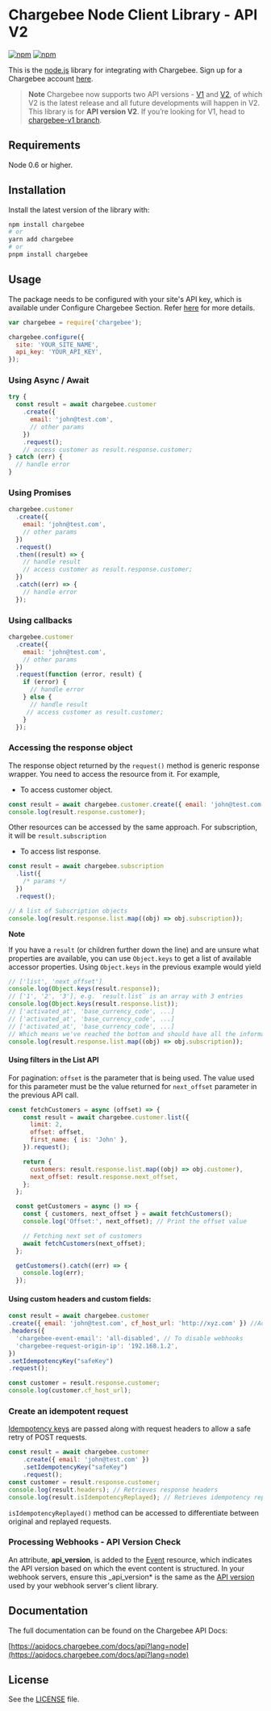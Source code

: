 # Chargebee Node Client Library - API V2

[![npm](https://img.shields.io/npm/v/chargebee.svg?maxAge=25920000)](https://www.npmjs.com/package/chargebee)
[![npm](https://img.shields.io/npm/dt/chargebee.svg?maxAge=25920000)](https://www.npmjs.com/package/chargebee)

This is the [node.js](http://nodejs.org/) library for integrating with Chargebee. Sign up for a Chargebee account [here](https://www.chargebee.com).

> **Note**
> Chargebee now supports two API versions - [V1](https://apidocs.chargebee.com/docs/api/v1) and [V2](https://apidocs.chargebee.com/docs/api), of which V2 is the latest release and all future developments will happen in V2. This library is for <b>API version V2</b>. If you’re looking for V1, head to [chargebee-v1 branch](https://github.com/chargebee/chargebee-node/tree/chargebee-v1).

## Requirements

Node 0.6 or higher.

## Installation

Install the latest version of the library with:

```sh
npm install chargebee
# or
yarn add chargebee
# or
pnpm install chargebee
```

## Usage

The package needs to be configured with your site's API key, which is available under Configure Chargebee Section. Refer [here](https://www.chargebee.com/docs/2.0/api_keys.html) for more details.

```js
var chargebee = require('chargebee');

chargebee.configure({
  site: 'YOUR_SITE_NAME',
  api_key: 'YOUR_API_KEY',
});
```

### Using Async / Await

```js
try {
  const result = await chargebee.customer
    .create({
      email: 'john@test.com',
      // other params
    })
    .request();
    // access customer as result.response.customer;
} catch (err) {
  // handle error
}
```

### Using Promises

```js
chargebee.customer
  .create({
    email: 'john@test.com',
    // other params
  })
  .request()
  .then((result) => {
    // handle result
    // access customer as result.response.customer;
  })
  .catch((err) => {
    // handle error
  });
```

### Using callbacks

```js
chargebee.customer
  .create({
    email: 'john@test.com',
    // other params
  })
  .request(function (error, result) {
    if (error) {
      // handle error
    } else {
      // handle result
     // access customer as result.customer;
    }
  });
```

### Accessing the response object

The response object returned by the `request()` method is generic response wrapper. You need to access the resource from it. For example,

- To access customer object.

```js
const result = await chargebee.customer.create({ email: 'john@test.com' }).request();
console.log(result.response.customer);
```

Other resources can be accessed by the same approach. For subscription, it will be `result.subscription`

- To access list response.

```js
const result = await chargebee.subscription
  .list({
    /* params */
  })
  .request();

// A list of Subscription objects
console.log(result.response.list.map((obj) => obj.subscription));
```

**Note**

If you have a `result` (or children further down the line) and are unsure what properties are available, you can use `Object.keys` to get a list of available accessor properties. Using `Object.keys` in the previous example would yield

```js
// ['list', 'next_offset']
console.log(Object.keys(result.response));
// ['1', '2', '3'], e.g. `result.list` is an array with 3 entries
console.log(Object.keys(result.response.list));
// ['activated_at', 'base_currency_code', ...]
// ['activated_at', 'base_currency_code', ...]
// ['activated_at', 'base_currency_code', ...]
// Which means we've reached the bottom and should have all the information available from this request
console.log(result.response.list.map((obj) => obj.subscription));
```

#### Using filters in the List API

For pagination: `offset` is the parameter that is being used. The value used for this parameter must be the value returned for `next_offset` parameter in the previous API call.

```js
const fetchCustomers = async (offset) => {
    const result = await chargebee.customer.list({
      limit: 2,
      offset: offset,
      first_name: { is: 'John' },
    }).request();

    return {
      customers: result.response.list.map((obj) => obj.customer),
      next_offset: result.response.next_offset,
    };
  };

  const getCustomers = async () => {
    const { customers, next_offset } = await fetchCustomers();
    console.log('Offset:', next_offset); // Print the offset value

    // Fetching next set of customers
    await fetchCustomers(next_offset);
  };

  getCustomers().catch((err) => {
    console.log(err);
  });
```

#### Using custom headers and custom fields:

```js
const result = await chargebee.customer
.create({ email: 'john@test.com', cf_host_url: 'http://xyz.com' }) //Add custom field in payload
.headers({
  'chargebee-event-email': 'all-disabled', // To disable webhooks
  'chargebee-request-origin-ip': '192.168.1.2',
})
.setIdempotencyKey("safeKey")
.request();

const customer = result.response.customer;
console.log(customer.cf_host_url);
```

### Create an idempotent request

[Idempotency keys](https://apidocs.chargebee.com/docs/api/idempotency?prod_cat_ver=2) are passed along with request headers to allow a safe retry of POST requests.

```js
const result = await chargebee.customer
    .create({ email: 'john@test.com' })
    .setIdempotencyKey("safeKey")
    .request();
const customer = result.response.customer;
console.log(result.headers); // Retrieves response headers
console.log(result.isIdempotencyReplayed); // Retrieves idempotency replayed header
```

`isIdempotencyReplayed()` method can be accessed to differentiate between original and replayed requests.

### Processing Webhooks - API Version Check

An attribute, <b>api_version</b>, is added to the [Event](https://apidocs.chargebee.com/docs/api/events) resource, which indicates the API version based on which the event content is structured. In your webhook servers, ensure this \_api_version* is the same as the [API version](https://apidocs.chargebee.com/docs/api#versions) used by your webhook server's client library.

## Documentation

The full documentation can be found on the Chargebee API Docs:

[https://apidocs.chargebee.com/docs/api?lang=node](https://apidocs.chargebee.com/docs/api?lang=node)

## License

See the [LICENSE](./LICENSE) file.
